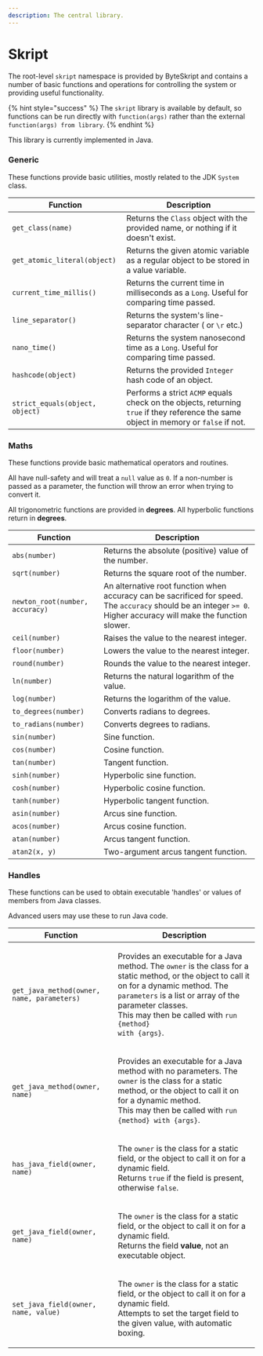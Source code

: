 ```yaml
---
description: The central library.
---
```


# Skript

The root-level `skript` namespace is provided by ByteSkript and contains a number of basic functions and operations for controlling the system or providing useful functionality.

{% hint style="success" %}
The `skript` library is available by default, so functions can be run directly with `function(args)` rather than the external `function(args) from library`.
{% endhint %}

This library is currently implemented in Java.

### Generic

These functions provide basic utilities, mostly related to the JDK `System` class.

| Function                        | Description                                                                                                                           |
| ------------------------------- | ------------------------------------------------------------------------------------------------------------------------------------- |
| `get_class(name)`               | Returns the `Class` object with the provided name, or nothing if it doesn't exist.                                                    |
| `get_atomic_literal(object)`    | Returns the given atomic variable as a regular object to be stored in a value variable.                                               |
| `current_time_millis()`         | Returns the current time in milliseconds as a `Long`. Useful for comparing time passed.                                               |
| `line_separator()`              | Returns the system's line-separator character ( or `\r` etc.)                                                                         |
| `nano_time()`                   | Returns the system nanosecond time as a `Long`. Useful for comparing time passed.                                                     |
| `hashcode(object)`              | Returns the provided `Integer` hash code of an object.                                                                                |
| `strict_equals(object, object)` | Performs a strict `ACMP` equals check on the objects, returning `true` if they reference the same object in memory or `false` if not. |

### Maths

These functions provide basic mathematical operators and routines.

All have null-safety and will treat a `null` value as `0`. If a non-number is passed as a parameter, the function will throw an error when trying to convert it.

All trigonometric functions are provided in **degrees**. All hyperbolic functions return in **degrees**.

| Function                        | Description                                                                                                                                                        |
| ------------------------------- | ------------------------------------------------------------------------------------------------------------------------------------------------------------------ |
| `abs(number)`                   | Returns the absolute (positive) value of the number.                                                                                                               |
| `sqrt(number)`                  | Returns the square root of the number.                                                                                                                             |
| `newton_root(number, accuracy)` | An alternative root function when accuracy can be sacrificed for speed. The `accuracy` should be an integer `>= 0`. Higher accuracy will make the function slower. |
| `ceil(number)`                  | Raises the value to the nearest integer.                                                                                                                           |
| `floor(number)`                 | Lowers the value to the nearest integer.                                                                                                                           |
| `round(number)`                 | Rounds the value to the nearest integer.                                                                                                                           |
| `ln(number)`                    | Returns the natural logarithm of the value.                                                                                                                        |
| `log(number)`                   | Returns the logarithm of the value.                                                                                                                                |
| `to_degrees(number)`            | Converts radians to degrees.                                                                                                                                       |
| `to_radians(number)`            | Converts degrees to radians.                                                                                                                                       |
| `sin(number)`                   | Sine function.                                                                                                                                                     |
| `cos(number)`                   | Cosine function.                                                                                                                                                   |
| `tan(number)`                   | Tangent function.                                                                                                                                                  |
| `sinh(number)`                  | Hyperbolic sine function.                                                                                                                                          |
| `cosh(number)`                  | Hyperbolic cosine function.                                                                                                                                        |
| `tanh(number)`                  | Hyperbolic tangent function.                                                                                                                                       |
| `asin(number)`                  | Arcus sine function.                                                                                                                                               |
| `acos(number)`                  | Arcus cosine function.                                                                                                                                             |
| `atan(number)`                  | Arcus tangent function.                                                                                                                                            |
| `atan2(x, y)`                   | Two-argument arcus tangent function.                                                                                                                               |

### Handles

These functions can be used to obtain executable 'handles' or values of members from Java classes.

Advanced users may use these to run Java code.

| Function                                   | Description                                                                                                                                                                                                                                                                                                 |
| ------------------------------------------ | ----------------------------------------------------------------------------------------------------------------------------------------------------------------------------------------------------------------------------------------------------------------------------------------------------------- |
| `get_java_method(owner, name, parameters)` | <p>Provides an executable for a Java method. The <code>owner</code> is the class for a static method, or the object to call it on for a dynamic method. The <code>parameters</code> is a list or array of the parameter classes.<br>This may then be called with <code>run {method} with {args}</code>.</p> |
| `get_java_method(owner, name)`             | <p>Provides an executable for a Java method with no parameters. The <code>owner</code> is the class for a static method, or the object to call it on for a dynamic method.<br>This may then be called with <code>run {method} with {args}</code>.</p>                                                       |
| `has_java_field(owner, name)`              | <p>The <code>owner</code> is the class for a static field, or the object to call it on for a dynamic field.<br>Returns <code>true</code> if the field is present, otherwise <code>false</code>.</p>                                                                                                         |
| `get_java_field(owner, name)`              | <p>The <code>owner</code> is the class for a static field, or the object to call it on for a dynamic field.<br>Returns the field <strong>value</strong>, not an executable object.</p>                                                                                                                      |
| `set_java_field(owner, name, value)`       | <p>The <code>owner</code> is the class for a static field, or the object to call it on for a dynamic field.<br>Attempts to set the target field to the given value, with automatic boxing.</p>                                                                                                              |
